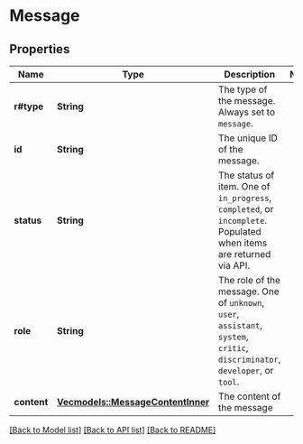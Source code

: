 # Message

## Properties

Name | Type | Description | Notes
------------ | ------------- | ------------- | -------------
**r#type** | **String** | The type of the message. Always set to `message`. | 
**id** | **String** | The unique ID of the message. | 
**status** | **String** | The status of item. One of `in_progress`, `completed`, or `incomplete`. Populated when items are returned via API. | 
**role** | **String** | The role of the message. One of `unknown`, `user`, `assistant`, `system`, `critic`, `discriminator`, `developer`, or `tool`. | 
**content** | [**Vec<models::MessageContentInner>**](Message_content_inner.md) | The content of the message | 

[[Back to Model list]](../README.md#documentation-for-models) [[Back to API list]](../README.md#documentation-for-api-endpoints) [[Back to README]](../README.md)


